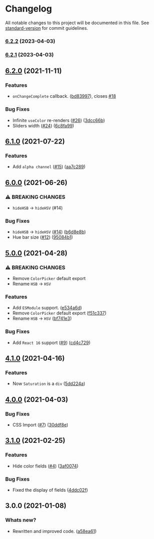 # Changelog

All notable changes to this project will be documented in this file. See [standard-version](https://github.com/conventional-changelog/standard-version) for commit guidelines.

### [6.2.2](https://github.com/Wondermarin/react-color-palette/compare/v6.2.1...v6.2.2) (2023-04-03)

### [6.2.1](https://github.com/Wondermarin/react-color-palette/compare/v6.2.0...v6.2.1) (2023-04-03)

## [6.2.0](https://github.com/Wondermarin/react-color-palette/compare/v6.1.0...v6.2.0) (2021-11-11)


### Features

* `onChangeComplete` callback. ([bd83997](https://github.com/Wondermarin/react-color-palette/commit/bd83997da178d79d9292264cf513f20b696a665e)), closes [#18](https://github.com/Wondermarin/react-color-palette/issues/18)


### Bug Fixes

* Infinite `useColor` re-renders ([#26](https://github.com/Wondermarin/react-color-palette/issues/26)) ([3dcc66b](https://github.com/Wondermarin/react-color-palette/commit/3dcc66bbe38615dea273e147bf379aa3f982f493))
* Sliders width ([#24](https://github.com/Wondermarin/react-color-palette/issues/24)) ([6c8fa99](https://github.com/Wondermarin/react-color-palette/commit/6c8fa999742e474a1d2f67877e8045d399a9f280))

## [6.1.0](https://github.com/Wondermarin/react-color-palette/compare/v6.0.0...v6.1.0) (2021-07-22)


### Features

* Add `alpha channel` ([#15](https://github.com/Wondermarin/react-color-palette/issues/15)) ([aa7c289](https://github.com/Wondermarin/react-color-palette/commit/aa7c289b971e02fe0c0740904202f80d39fd9bbd))

## [6.0.0](https://github.com/Wondermarin/react-color-palette/compare/v5.0.0...v6.0.0) (2021-06-26)


### ⚠ BREAKING CHANGES

* `hideHSB` -> `hideHSV` (#14)

### Bug Fixes

* `hideHSB` -> `hideHSV` ([#14](https://github.com/Wondermarin/react-color-palette/issues/14)) ([b6d8e8b](https://github.com/Wondermarin/react-color-palette/commit/b6d8e8b95f31bbd8269d5a4e9aa9f8fe0be336e1))
* Hue bar size ([#12](https://github.com/Wondermarin/react-color-palette/issues/12)) ([95084b1](https://github.com/Wondermarin/react-color-palette/commit/95084b148e37fc28cdaee7abc143161a0b7b9f6e))

## [5.0.0](https://github.com/Wondermarin/react-color-palette/compare/v4.1.0...v5.0.0) (2021-04-28)


### ⚠ BREAKING CHANGES

* Remove `ColorPicker` default export
* Rename `HSB` -> `HSV`

### Features

* Add `ESModule` support. ([e534a6d](https://github.com/Wondermarin/react-color-palette/commit/e534a6dacddb9b71a8a429cb8538d2a83ccb311c))
* Remove `ColorPicker` default export ([f51c337](https://github.com/Wondermarin/react-color-palette/commit/f51c33767f85165a7dc5506b9571028040bac192))
* Rename `HSB` -> `HSV` ([bf741e3](https://github.com/Wondermarin/react-color-palette/commit/bf741e3071115cadb738db6e26179d63192e6cd3))


### Bug Fixes

* Add `React 16` support ([#9](https://github.com/Wondermarin/react-color-palette/issues/9)) ([cd4c729](https://github.com/Wondermarin/react-color-palette/commit/cd4c72988e4e20e03c2cf2f31436d76385da6305))

## [4.1.0](https://github.com/Wondermarin/react-color-palette/compare/v4.0.0...v4.1.0) (2021-04-16)


### Features

* Now `Saturation` is a `div` ([5dd224a](https://github.com/Wondermarin/react-color-palette/commit/5dd224a78373b20c99a799e737824d7063b16991))

## [4.0.0](https://github.com/Wondermarin/react-color-palette/compare/v3.1.0...v4.0.0) (2021-04-03)


### Bug Fixes

* CSS Import ([#7](https://github.com/Wondermarin/react-color-palette/issues/7)) ([30ddf8e](https://github.com/Wondermarin/react-color-palette/commit/30ddf8e30ed4e84dacf2f1728eaae0fdafeecfd5))

## [3.1.0](https://github.com/Wondermarin/react-color-palette/compare/v3.0.0...v3.1.0) (2021-02-25)


### Features

* Hide color fields ([#4](https://github.com/Wondermarin/react-color-palette/issues/4)) ([3af0074](https://github.com/Wondermarin/react-color-palette/commit/3af0074d4fe3357d9ef6d3ceee03b42ba8e57a57))

### Bug Fixes

* Fixed the display of fields ([4ddc02f](https://github.com/Wondermarin/react-color-palette/commit/4ddc02ff2a30ae9689ff72effee7fd827de9db00))

## 3.0.0 (2021-01-08)


### Whats new?

* Rewritten and improved code. ([a58ea61](https://github.com/Wondermarin/react-color-palette/commit/a58ea610b2a9fdb23945f28a07deb3978bce57df))
